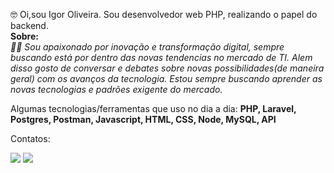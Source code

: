 <p align="left">
  🤓 Oi,sou Igor Oliveira.
  Sou desenvolvedor web PHP, realizando o papel do backend.
  <br>
  <strong>Sobre:</strong>
  <br>
  <i>🤖🎣 Sou apaixonado por inovação e transformação digital, sempre buscando está por dentro das novas tendencias no mercado de TI. Alem disso gosto de conversar e debates sobre novas possibilidades(de maneira geral) com os avanços da tecnologia. Estou sempre buscando aprender as novas tecnologias e padrões exigente do mercado.</i>
  
</p>
<p align="left">
  Algumas tecnologias/ferramentas que uso no dia a dia: 
  <strong>PHP, Laravel, Postgres, Postman, Javascript, HTML, CSS, Node, MySQL, API</strong>
</p>
<p align="left">
  
</p>
<p align="left">
  Contatos:
</p>
<p align="left">
<a href="mailto:joseigorso2010@gmail.com" alt="Gmail">
<img src="https://img.shields.io/badge/-Gmail-e34c41?style=flat-square&labelColor=e34c41&logo=gmail&logoColor=white&link=joseigorso2010@gmail.com" /></a>
<a href="https://www.linkedin.com/in/igor-oliveira-a25135162/" alt="Linkedin">
<img src="https://img.shields.io/badge/-Linkedin-blue?style=flat-square&logo=Linkedin&logoColor=white&link=https://www.linkedin.com/in/igor-oliveira-a25135162/" /></a>
</p>
